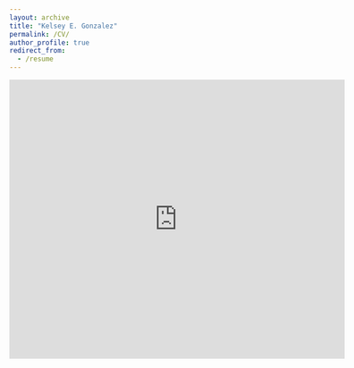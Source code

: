 ```yaml
---
layout: archive
title: "Kelsey E. Gonzalez"
permalink: /CV/
author_profile: true
redirect_from:
  - /resume
---
```


<embed src="https://kelseygonzalez.github.io/files/CV.pdf" width="600px" height="500px" />
